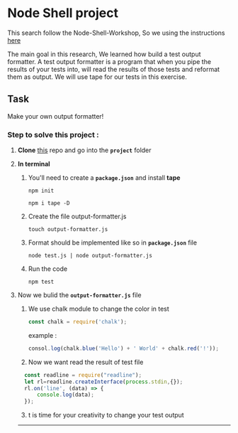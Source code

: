# Node Shell project

This search follow the Node-Shell-Workshop, So we using the instructions [here](https://github.com/foundersandcoders/Node-Shell-Workshop/blob/master/PROJECT.md)

The main goal in this research, We learned how build a test output formatter.
A test output formatter is a program that when you pipe the results of your tests into, will read the results of those tests and reformat them as output. We will use tape for our tests in this exercise.

## Task
Make your own output formatter!

### Step to solve this project :

1. **Clone** [this](https://github.com/foundersandcoders/Node-Shell-Workshop) repo and go into the **`project`** folder
2. **In terminal**
    1. You'll need to create a **`package.json`** and install **tape**
    
         ~~~
         npm init
         ~~~
         ~~~
         npm i tape -D 
         ~~~

   2. Create the file output-formatter.js

       ~~~
       touch output-formatter.js
       ~~~
  
   3. Format should be implemented like so  in **`package.json`** file

       ~~~
       node test.js | node output-formatter.js
       ~~~
    
   4. Run the code   
   
      ~~~
      npm test
      ~~~

3. Now we bulid the **`output-formatter.js`** file
   
   1. We use chalk module to change the color in test
      ```javascript
      const chalk = require('chalk');
      ```
      example : 
      ```javascript
      consol.log(chalk.blue('Hello') + ' World' + chalk.red('!'));
      ```
    2. Now we want read the result of test file
      ```javascript
        const readline = require("readline");
        let rl=readline.createInterface(process.stdin,{});
        rl.on('line', (data) => {
            console.log(data);
        });
      ```
    3. t is time for your creativity to change your test output
    
    --- 
    
    
